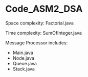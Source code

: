 # Code_ASM2_DSA

Space complexity: Factorial.java

Time complexity: SumOfInteger.java

Message Processor includes:
- Main.java
- Node.java
- Queue.java
- Stack.java

